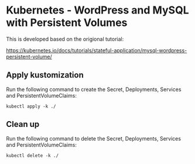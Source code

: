 # Kubernetes - WordPress and MySQL with Persistent Volumes
This is developed based on the origional tutorial:

https://kubernetes.io/docs/tutorials/stateful-application/mysql-wordpress-persistent-volume/


## Apply kustomization
Run the following command to create the Secret, Deployments, Services and PersistentVolumeClaims:
```
kubectl apply -k ./
```

## Clean up
Run the following command to delete the Secret, Deployments, Services and PersistentVolumeClaims:
```
kubectl delete -k ./
```
